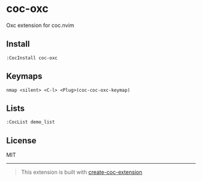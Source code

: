 # coc-oxc

Oxc extension for coc.nvim

## Install

`:CocInstall coc-oxc`

## Keymaps

`nmap <silent> <C-l> <Plug>(coc-coc-oxc-keymap)`

## Lists

`:CocList demo_list`

## License

MIT

---

> This extension is built with [create-coc-extension](https://github.com/fannheyward/create-coc-extension)
